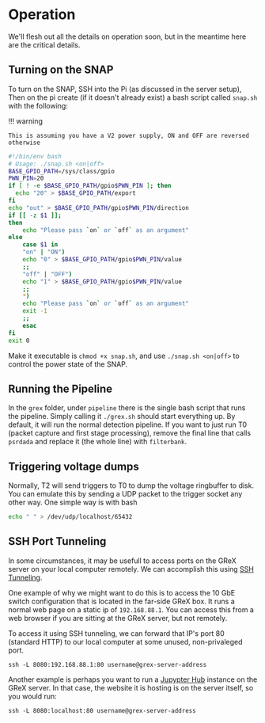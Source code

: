 # Operation

We'll flesh out all the details on operation soon, but in the meantime here are the critical details.

## Turning on the SNAP

To turn on the SNAP, SSH into the Pi (as discussed in the server setup), Then on the pi create (if it 
doesn't already exist) a bash script called `snap.sh` with the following:

!!! warning

    This is assuming you have a V2 power supply, ON and OFF are reversed otherwise

```bash
#!/bin/env bash
# Usage: ./snap.sh <on|off>
BASE_GPIO_PATH=/sys/class/gpio
PWN_PIN=20
if [ ! -e $BASE_GPIO_PATH/gpio$PWN_PIN ]; then
  echo "20" > $BASE_GPIO_PATH/export
fi
echo "out" > $BASE_GPIO_PATH/gpio$PWN_PIN/direction
if [[ -z $1 ]];
then 
    echo "Please pass `on` or `off` as an argument"
else
    case $1 in
    "on" | "ON")
    echo "0" > $BASE_GPIO_PATH/gpio$PWN_PIN/value
    ;;
    "off" | "OFF")
    echo "1" > $BASE_GPIO_PATH/gpio$PWN_PIN/value
    ;;
    *)
    echo "Please pass `on` or `off` as an argument"
    exit -1
    ;;
    esac
fi
exit 0
```

Make it executable is `chmod +x snap.sh`, and use `./snap.sh <on|off>` to control the power state of the SNAP.

## Running the Pipeline

In the `grex` folder, under `pipeline` there is the single bash script that runs the pipeline.
Simply calling it `./grex.sh` should start everything up. By default, it will run the normal detection pipeline.
If you want to just run T0 (packet capture and first stage processing), remove the final line that calls `psrdada` and replace it (the whole line) with `filterbank`.

## Triggering voltage dumps

Normally, T2 will send triggers to T0 to dump the voltage ringbuffer to disk. You can emulate this by sending a UDP packet to the trigger socket any other way. One simple way is with bash

```bash
echo " " > /dev/udp/localhost/65432
```

## SSH Port Tunneling

In some circumstances, it may be usefull to access ports on the GReX server on your local computer remotely. We can accomplish this using [SSH Tunneling](https://www.ssh.com/academy/ssh/tunneling-example).

One example of why we might want to do this is to access the 10 GbE switch configuration that is located in the
far-side GReX box. It runs a normal web page on a static ip of `192.168.88.1`. You can access this from a web
browser if you are sitting at the GReX server, but not remotely.

To access it using SSH tunneling, we can forward that IP's port 80 (standard HTTP) to our local computer at some
unused, non-privaleged port.

```shell
ssh -L 8080:192.168.88.1:80 username@grex-server-address
```

Another example is perhaps you want to run a [Jupypter Hub](https://jupyter.org/hub) instance on the GReX server. In that case, the website it is hosting is on the server itself, so you would run:

```shell
ssh -L 8080:localhost:80 username@grex-server-address
```